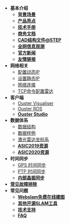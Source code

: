 - **基本介绍**
    - **[背景场景](/background)**
    - **[产品亮点](/highlights)**
    - **[技术手册](/catalog)**
    - **[商务文档](/doc)**
    - **[CAD结构文件@STEP](/cad)**
    - **[全网信息观测](https://io.oslidar.com/)**
    - **[官方新闻](https://ouster.com/press/)**
    - **[友情链接](/links)**
- **网络相关**
    - [配置动态IP](dhcp.md)
    - [设置静态IP](staticIP.md)
    - [网络连接](network.md)
    - [TCP命令配置雷达](tcpCommand.md)
- **客户端**
    - [Ouster Visualiser](https://ros.oslidar.com)
    - [Ouster ROS](https://ros.oslidar.com)
    - **[Ouster Studio](/OusterStudio)**
- **数据体系**
    - [数据结构](datastructure.md)
    - [数据样例](https://ouster.com/zh-cn/resources/lidar-sample-data/os-sample-data/download/)
    - [激光雷达坐标系](coordinate.md)
    - **[ASIC2019资源](/asic2019)**
    - **[ASIC2020资源](/asic2020)**
- **时间同步**
    - [GPS 时间同步](syncGPS.md)
    - [PTP 时间同步](syncPTP.md)
    - **[内部晶振同步](/osc)**
- [**常见故障排除**](troubleshooting.md)
- **常见问题**
    - **[Webslam免费在线建图](/webslam)**
    - **[其他开源SLAM工具](/OSlam)**
    - **[技术支持](https://ouster.atlassian.net/servicedesk/customer/portal/8/group/22/create/86)**
    - **[FAQ](/faq)**

